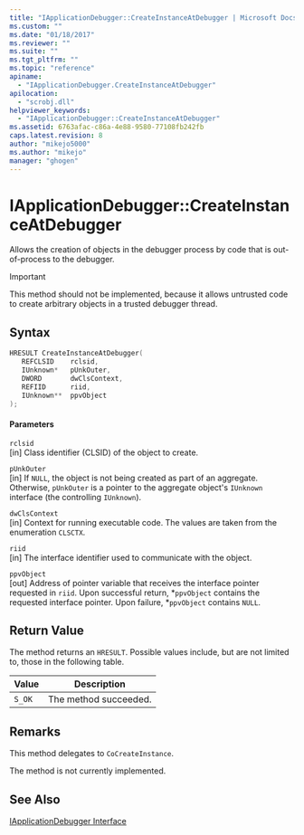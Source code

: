 ```yaml
---
title: "IApplicationDebugger::CreateInstanceAtDebugger | Microsoft Docs"
ms.custom: ""
ms.date: "01/18/2017"
ms.reviewer: ""
ms.suite: ""
ms.tgt_pltfrm: ""
ms.topic: "reference"
apiname: 
  - "IApplicationDebugger.CreateInstanceAtDebugger"
apilocation: 
  - "scrobj.dll"
helpviewer_keywords: 
  - "IApplicationDebugger::CreateInstanceAtDebugger"
ms.assetid: 6763afac-c86a-4e88-9580-77108fb242fb
caps.latest.revision: 8
author: "mikejo5000"
ms.author: "mikejo"
manager: "ghogen"
---
```

# IApplicationDebugger::CreateInstanceAtDebugger
Allows the creation of objects in the debugger process by code that is out-of-process to the debugger.  
  
> [!IMPORTANT]
> This method should not be implemented, because it allows untrusted code to create arbitrary objects in a trusted debugger thread.  
  
## Syntax  
  
```cpp
HRESULT CreateInstanceAtDebugger(  
   REFCLSID    rclsid,  
   IUnknown*   pUnkOuter,  
   DWORD       dwClsContext,  
   REFIID      riid,  
   IUnknown**  ppvObject  
);  
```  
  
#### Parameters  
 `rclsid`  
 [in] Class identifier (CLSID) of the object to create.  
  
 `pUnkOuter`  
 [in] If `NULL`, the object is not being created as part of an aggregate. Otherwise, `pUnkOuter` is a pointer to the aggregate object's `IUnknown` interface (the controlling `IUnknown`).  
  
 `dwClsContext`  
 [in] Context for running executable code. The values are taken from the enumeration `CLSCTX`.  
  
 `riid`  
 [in] The interface identifier used to communicate with the object.  
  
 `ppvObject`  
 [out] Address of pointer variable that receives the interface pointer requested in `riid`. Upon successful return, *`ppvObject` contains the requested interface pointer. Upon failure, \*`ppvObject` contains `NULL`.  
  
## Return Value  
 The method returns an `HRESULT`. Possible values include, but are not limited to, those in the following table.  
  
|Value|Description|  
|-----------|-----------------|  
|`S_OK`|The method succeeded.|  
  
## Remarks  
 This method delegates to `CoCreateInstance`.  
  
 The method is not currently implemented.  
  
## See Also  
 [IApplicationDebugger Interface](../../winscript/reference/iapplicationdebugger-interface.md)